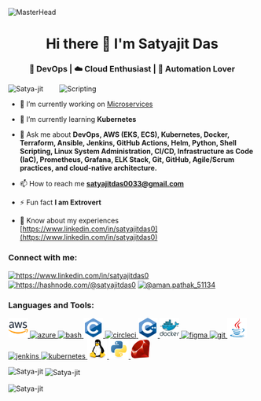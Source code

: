 ![MasterHead](https://cdn.dribbble.com/userupload/7725814/file/original-ad34e5a3d587a8a90b6586de67710225.gif)
<h1 align="center">Hi there 👋 I'm Satyajit Das</h1>

<h3 align="center">🚀 DevOps | ☁️ Cloud Enthusiast | 🔧 Automation Lover</h3>
<img align="right" alt="Scripting" width="400" src="https://cdn.dribbble.com/userupload/7725640/file/original-a2b82ab8779ece4c49df3672f7753ccb.gif">

<p align="left"> <img src="https://komarev.com/ghpvc/?username=Satya-jit&label=Profile%20views&color=0e75b6&style=flat" alt="Satya-jit" /> </p>

- 🔭 I’m currently working on [Microservices](https://github.com/Satya-jit/Microservices)

- 🌱 I’m currently learning **Kubernetes**

- 💬 Ask me about **DevOps, AWS (EKS, ECS), Kubernetes, Docker, Terraform, Ansible, Jenkins, GitHub Actions, Helm, Python, Shell Scripting, Linux System Administration, CI/CD, Infrastructure as Code (IaC), Prometheus, Grafana, ELK Stack, Git, GitHub, Agile/Scrum practices, and cloud-native architecture.**

- 📫 How to reach me **satyajitdas0033@gmail.com**

- ⚡ Fun fact **I am Extrovert**

- 📄 Know about my experiences [https://www.linkedin.com/in/satyajitdas0](https://www.linkedin.com/in/satyajitdas0)





<h3 align="left">Connect with me:</h3>
<p align="left">
<a href="https://www.linkedin.com/in/satyajitdas0" target="blank"><img align="center" src="https://raw.githubusercontent.com/rahuldkjain/github-profile-readme-generator/master/src/images/icons/Social/linked-in-alt.svg" alt="https://www.linkedin.com/in/satyajitdas0" height="30" width="40" /></a>
<a href="https://hashnode.com/@satyajitdas0" target="blank"><img align="center" src="https://raw.githubusercontent.com/rahuldkjain/github-profile-readme-generator/master/src/images/icons/Social/hashnode.svg" alt="https://hashnode.com/@satyajitdas0" height="30" width="40" /></a>
<a href="https://satyajitdas0033.medium.com" target="blank"><img align="center" src="https://raw.githubusercontent.com/rahuldkjain/github-profile-readme-generator/master/src/images/icons/Social/medium.svg" alt="@aman.pathak_51134" height="30" width="40" /></a>
</p>

<h3 align="left">Languages and Tools:</h3>
<p align="left"> <a href="https://aws.amazon.com" target="_blank" rel="noreferrer"> <img src="https://raw.githubusercontent.com/devicons/devicon/master/icons/amazonwebservices/amazonwebservices-original-wordmark.svg" alt="aws" width="40" height="40"/> </a> <a href="https://azure.microsoft.com/en-in/" target="_blank" rel="noreferrer"> <img src="https://www.vectorlogo.zone/logos/microsoft_azure/microsoft_azure-icon.svg" alt="azure" width="40" height="40"/> </a> <a href="https://www.gnu.org/software/bash/" target="_blank" rel="noreferrer"> <img src="https://www.vectorlogo.zone/logos/gnu_bash/gnu_bash-icon.svg" alt="bash" width="40" height="40"/> </a> <a href="https://www.cprogramming.com/" target="_blank" rel="noreferrer"> <img src="https://raw.githubusercontent.com/devicons/devicon/master/icons/c/c-original.svg" alt="c" width="40" height="40"/> </a> <a href="https://circleci.com" target="_blank" rel="noreferrer"> <img src="https://www.vectorlogo.zone/logos/circleci/circleci-icon.svg" alt="circleci" width="40" height="40"/> </a> <a href="https://www.w3schools.com/cpp/" target="_blank" rel="noreferrer"> <img src="https://raw.githubusercontent.com/devicons/devicon/master/icons/cplusplus/cplusplus-original.svg" alt="cplusplus" width="40" height="40"/> </a> <a href="https://www.docker.com/" target="_blank" rel="noreferrer"> <img src="https://raw.githubusercontent.com/devicons/devicon/master/icons/docker/docker-original-wordmark.svg" alt="docker" width="40" height="40"/> </a> <a href="https://www.figma.com/" target="_blank" rel="noreferrer"> <img src="https://www.vectorlogo.zone/logos/figma/figma-icon.svg" alt="figma" width="40" height="40"/> </a> <a href="https://git-scm.com/" target="_blank" rel="noreferrer"> <img src="https://www.vectorlogo.zone/logos/git-scm/git-scm-icon.svg" alt="git" width="40" height="40"/> </a> <a href="https://www.java.com" target="_blank" rel="noreferrer"> <img src="https://raw.githubusercontent.com/devicons/devicon/master/icons/java/java-original.svg" alt="java" width="40" height="40"/> </a> <a href="https://www.jenkins.io" target="_blank" rel="noreferrer"> <img src="https://www.vectorlogo.zone/logos/jenkins/jenkins-icon.svg" alt="jenkins" width="40" height="40"/> </a> <a href="https://kubernetes.io" target="_blank" rel="noreferrer"> <img src="https://www.vectorlogo.zone/logos/kubernetes/kubernetes-icon.svg" alt="kubernetes" width="40" height="40"/> </a> <a href="https://www.linux.org/" target="_blank" rel="noreferrer"> <img src="https://raw.githubusercontent.com/devicons/devicon/master/icons/linux/linux-original.svg" alt="linux" width="40" height="40"/> </a> <a href="https://www.python.org" target="_blank" rel="noreferrer"> <img src="https://raw.githubusercontent.com/devicons/devicon/master/icons/python/python-original.svg" alt="python" width="40" height="40"/> </a> <a href="https://www.ruby-lang.org/en/" target="_blank" rel="noreferrer"> <img src="https://raw.githubusercontent.com/devicons/devicon/master/icons/ruby/ruby-original.svg" alt="ruby" width="40" height="40"/> </a> </p>

<p><img align="left" src="https://github-readme-stats.vercel.app/api/top-langs?username=Satya-jit&show_icons=true&locale=en&layout=compact" alt="Satya-jit" /></p>

<p>&nbsp;<img align="center" src="https://github-readme-stats.vercel.app/api?username=Satya-jit&show_icons=true&locale=en" alt="Satya-jit" /></p>

<p><img align="center" src="https://github-readme-streak-stats.herokuapp.com/?user=Satya-jit&" alt="Satya-jit" /></p>

